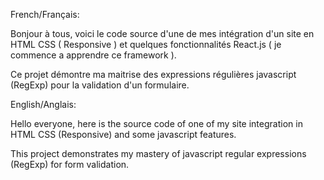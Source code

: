 French/Français:

Bonjour à tous, voici le code source d'une de mes intégration d'un site en HTML CSS ( Responsive ) et quelques fonctionnalités React.js ( je commence a apprendre ce framework ).

Ce projet démontre ma maitrise des expressions régulières javascript (RegExp) pour la validation d'un formulaire.

English/Anglais:

Hello everyone, here is the source code of one of my site integration in HTML CSS (Responsive) and some javascript features.

This project demonstrates my mastery of javascript regular expressions (RegExp) for form validation.
